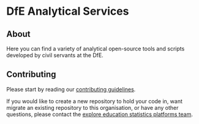 # DfE Analytical Services

## About

Here you can find a variety of analytical open-source tools and scripts developed by civil servants at the DfE.

## Contributing

Please start by reading our [contributing guidelines](https://github.com/dfe-analytical-services/.github/blob/main/CONTRIBUTING.md). 

If you would like to create a new repository to hold your code in, want migrate an existing repository to this organisation, or have any other questions, please contact the [explore education statistics platforms team](mailto:explore.statistics@education.gov.uk).
